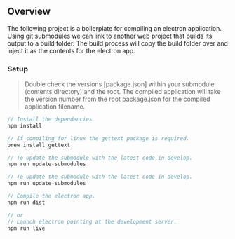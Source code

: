 ## Overview
The following project is a boilerplate for compiling an electron application. Using git submodules we can 
link to another web project that builds its output to a build folder. The build process will copy the build
folder over and inject it as the contents for the electron app.

### Setup
> Double check the versions [package.json] within your submodule (contents directory) and the root. The compiled application will take the version number from the root package.json for the compiled application filename.
```javascript
// Install the dependencies
npm install

// If compiling for linux the gettext package is required.
brew install gettext

// To Update the submodule with the latest code in develop.
npm run update-submodules

// To Update the submodule with the latest code in develop.
npm run update-submodules

// Compile the electron app.
npm run dist

// or
// Launch electron pointing at the development server.
npm run live
```
